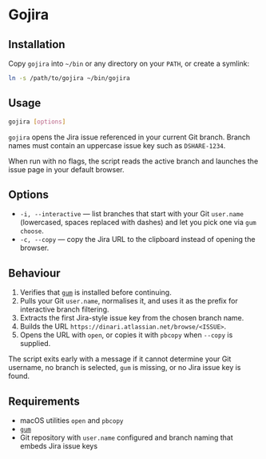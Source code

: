 # Gojira

## Installation

Copy `gojira` into `~/bin` or any directory on your `PATH`, or create a symlink:

```bash
ln -s /path/to/gojira ~/bin/gojira
```

## Usage

```bash
gojira [options]
```

`gojira` opens the Jira issue referenced in your current Git branch. Branch names must contain an uppercase issue key such as `DSHARE-1234`.

When run with no flags, the script reads the active branch and launches the issue page in your default browser.

## Options

- `-i, --interactive` — list branches that start with your Git `user.name` (lowercased, spaces replaced with dashes) and let you pick one via `gum choose`.
- `-c, --copy` — copy the Jira URL to the clipboard instead of opening the browser.

## Behaviour

1. Verifies that [`gum`](https://github.com/charmbracelet/gum) is installed before continuing.
2. Pulls your Git `user.name`, normalises it, and uses it as the prefix for interactive branch filtering.
3. Extracts the first Jira-style issue key from the chosen branch name.
4. Builds the URL `https://dinari.atlassian.net/browse/<ISSUE>`.
5. Opens the URL with `open`, or copies it with `pbcopy` when `--copy` is supplied.

The script exits early with a message if it cannot determine your Git username, no branch is selected, `gum` is missing, or no Jira issue key is found.

## Requirements

- macOS utilities `open` and `pbcopy`
- [`gum`](https://github.com/charmbracelet/gum)
- Git repository with `user.name` configured and branch naming that embeds Jira issue keys

